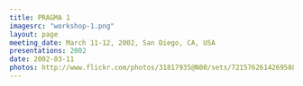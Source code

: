 ```yaml
---
title: PRAGMA 1
imagesrc: "workshop-1.png"
layout: page
meeting_date: March 11-12, 2002, San Diego, CA, USA
presentations: 2002
date: 2002-03-11
photos: http://www.flickr.com/photos/31817935@N00/sets/72157626142695881/
---
```



